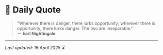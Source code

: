 # 📜 Daily Quote

> "Wherever there is danger, there lurks opportunity; wherever there is opportunity, there lurks danger. The two are inseparable."  
> — **Earl Nightingale**

---

_Last updated: 16 April 2025 ⏳_
